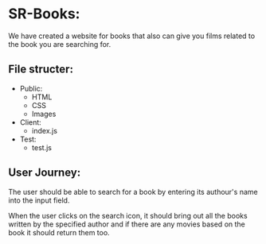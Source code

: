 # SR-Books:

We have created a website for books that also can give you films related to the
book you are searching for.

## File structer:

- Public:
  - HTML
  - CSS
  - Images
- Client:
  - index.js
- Test:
  - test.js

## User Journey:

The user should be able to search for a book by entering its authour's name into
the input field.

When the user clicks on the search icon, it should bring out all the books
written by the specified author and if there are any movies based on the book it
should return them too.
